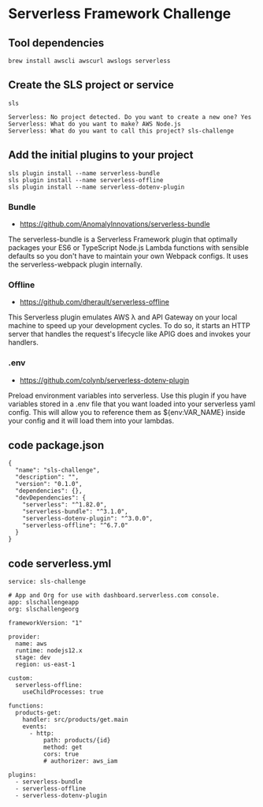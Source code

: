 # Serverless Framework Challenge

## Tool dependencies

```
brew install awscli awscurl awslogs serverless
```

## Create the SLS project or service

```
sls
```

```
Serverless: No project detected. Do you want to create a new one? Yes
Serverless: What do you want to make? AWS Node.js
Serverless: What do you want to call this project? sls-challenge
```

## Add the initial plugins to your project

```
sls plugin install --name serverless-bundle
sls plugin install --name serverless-offline
sls plugin install --name serverless-dotenv-plugin
```

### Bundle

- https://github.com/AnomalyInnovations/serverless-bundle

The serverless-bundle is a Serverless Framework plugin that optimally packages your ES6 or TypeScript Node.js Lambda functions with sensible defaults so you don't have to maintain your own Webpack configs. It uses the serverless-webpack plugin internally.

### Offline

- https://github.com/dherault/serverless-offline

This Serverless plugin emulates AWS λ and API Gateway on your local machine to speed up your development cycles. To do so, it starts an HTTP server that handles the request's lifecycle like APIG does and invokes your handlers.

### .env

- https://github.com/colynb/serverless-dotenv-plugin

Preload environment variables into serverless. Use this plugin if you have variables stored in a .env file that you want loaded into your serverless yaml config. This will allow you to reference them as \${env:VAR_NAME} inside your config and it will load them into your lambdas.

## code package.json

```
{
  "name": "sls-challenge",
  "description": "",
  "version": "0.1.0",
  "dependencies": {},
  "devDependencies": {
    "serverless": "^1.82.0",
    "serverless-bundle": "^3.1.0",
    "serverless-dotenv-plugin": "^3.0.0",
    "serverless-offline": "^6.7.0"
  }
}
```

## code serverless.yml

```
service: sls-challenge

# App and Org for use with dashboard.serverless.com console.
app: slschallengeapp
org: slschallengeorg

frameworkVersion: "1"

provider:
  name: aws
  runtime: nodejs12.x
  stage: dev
  region: us-east-1

custom:
  serverless-offline:
    useChildProcesses: true

functions:
  products-get:
    handler: src/products/get.main
    events:
      - http:
          path: products/{id}
          method: get
          cors: true
          # authorizer: aws_iam

plugins:
  - serverless-bundle
  - serverless-offline
  - serverless-dotenv-plugin
```
